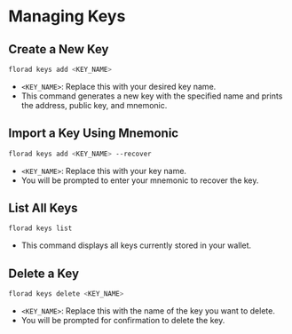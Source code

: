 # Managing Keys

## Create a New Key
```bash
florad keys add <KEY_NAME>
```
- `<KEY_NAME>`: Replace this with your desired key name.
- This command generates a new key with the specified name and prints the address, public key, and mnemonic.

## Import a Key Using Mnemonic
```bash
florad keys add <KEY_NAME> --recover
```
- `<KEY_NAME>`: Replace this with your key name.
- You will be prompted to enter your mnemonic to recover the key.

## List All Keys
```bash
florad keys list
```
- This command displays all keys currently stored in your wallet.

## Delete a Key
```bash
florad keys delete <KEY_NAME>
```
- `<KEY_NAME>`: Replace this with the name of the key you want to delete.
- You will be prompted for confirmation to delete the key.
